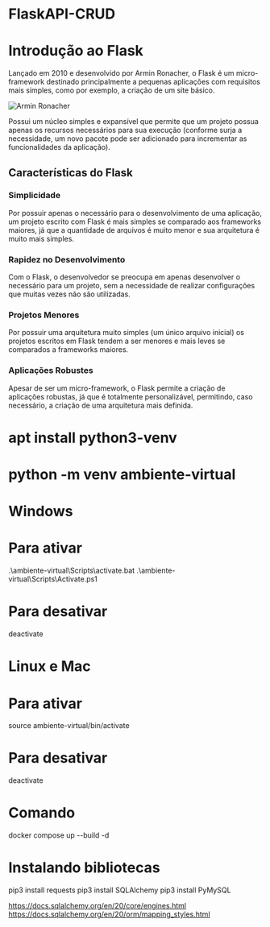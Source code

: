 # FlaskAPI-CRUD
# Introdução ao Flask

Lançado em 2010 e desenvolvido por Armin Ronacher, o Flask é um micro-framework destinado principalmente a pequenas aplicações com requisitos mais simples, como por exemplo, a criação de um site básico.

![Armin Ronacher]([[https://upload.wikimedia.org/wikipedia/commons/4/4e/Armin_Ronacher.jpg](https://images.app.goo.gl/W7pkLioF2qsR4ozJ6)](https://upload.wikimedia.org/wikipedia/commons/thumb/0/0f/Armin_Ronacher_in_August_2014.jpg/330px-Armin_Ronacher_in_August_2014.jpg))

Possui um núcleo simples e expansível que permite que um projeto possua apenas os recursos necessários para sua execução (conforme surja a necessidade, um novo pacote pode ser adicionado para incrementar as funcionalidades da aplicação).

## Características do Flask

### Simplicidade
Por possuir apenas o necessário para o desenvolvimento de uma aplicação, um projeto escrito com Flask é mais simples se comparado aos frameworks maiores, já que a quantidade de arquivos é muito menor e sua arquitetura é muito mais simples.

### Rapidez no Desenvolvimento
Com o Flask, o desenvolvedor se preocupa em apenas desenvolver o necessário para um projeto, sem a necessidade de realizar configurações que muitas vezes não são utilizadas.

### Projetos Menores
Por possuir uma arquitetura muito simples (um único arquivo inicial) os projetos escritos em Flask tendem a ser menores e mais leves se comparados a frameworks maiores.

### Aplicações Robustes
Apesar de ser um micro-framework, o Flask permite a criação de aplicações robustas, já que é totalmente personalizável, permitindo, caso necessário, a criação de uma arquitetura mais definida.

# apt install python3-venv

# python -m venv ambiente-virtual

# Windows
# Para ativar
.\ambiente-virtual\Scripts\activate.bat
.\ambiente-virtual\Scripts\Activate.ps1
# Para desativar
deactivate

# Linux e Mac
# Para ativar
source ambiente-virtual/bin/activate
# Para desativar
deactivate

# Comando
docker compose up --build -d

# Instalando bibliotecas
pip3 install requests
pip3 install SQLAlchemy
pip3 install PyMySQL

https://docs.sqlalchemy.org/en/20/core/engines.html
https://docs.sqlalchemy.org/en/20/orm/mapping_styles.html
